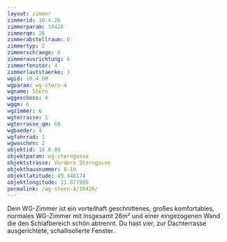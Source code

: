 ```yaml
---
layout: zimmer
zimmerid: 10.4.26
zimmerparam: 10426
zimmerqm: 26
zimmerabstellraum: 0
zimmertyp: 2
zimmerschraege: 0
zimmerausrichtung: 6
zimmerfenster: 4
zimmerlautstaerke: 3
wgid: 10.4.00
wgparam: wg-stern-4
wgname: Stern
wggeschoss: 4
wgqm: 6
wgzimmer: 6
wgterrasse: 1
wgterrasse_qm: 60
wgbaeder: 4
wgfahrrad: 1
wgwaschen: 2
objektid: 10.0.00
objektparam: wg-sterngasse
objektstrasse: Vordere Sterngasse
objekthausnummer: 8-10
objektlatitude: 49.448174
objektlongitude: 11.077985
permalink: /wg-stern-4/10426/
---
```

Dein WG-Zimmer ist ein vorteilhaft geschnittenes, großes komfortables, normales WG-Zimmer mit insgesamt 26m² und einer eingezogenen Wand die den Schlafbereich schön abtrennt. Du hast vier, zur Dachterrasse ausgerichtete, schallisolierte Fenster. 